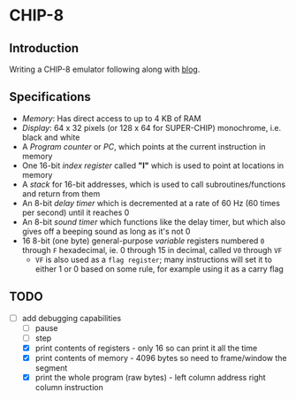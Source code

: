 # CHIP-8

## Introduction

Writing a CHIP-8 emulator following along with [blog](https://tobiasvl.github.io/blog/write-a-chip-8-emulator).

## Specifications

- _Memory_: Has direct access to up to 4 KB of RAM
- _Display_: 64 x 32 pixels (or 128 x 64 for SUPER-CHIP) monochrome, i.e. black and white
- A _Program counter_ or _PC_, which points at the current instruction in memory
- One 16-bit _index register_ called **"I"** which is used to point at locations in memory
- A _stack_ for 16-bit addresses, which is used to call subroutines/functions and return from them
- An 8-bit _delay timer_ which is decremented at a rate of 60 Hz (60 times per second) until it reaches 0
- An 8-bit _sound timer_ which functions like the delay timer, but which also gives off a beeping sound as long as it's not 0
- 16 8-bit (one byte) general-purpose _variable_ registers numbered `0` through `F` hexadecimal, ie. 0 through 15 in decimal, called `V0` through `VF`
  - `VF` is also used as a `flag register`; many instructions will set it to either 1 or 0 based on some rule, for example using it as a carry flag

## TODO

- [ ] add debugging capabilities
  - [ ] pause
  - [ ] step
  - [x] print contents of registers - only 16 so can print it all the time
  - [x] print contents of memory - 4096 bytes so need to frame/window the segment
  - [x] print the whole program (raw bytes) - left column address right column instruction
